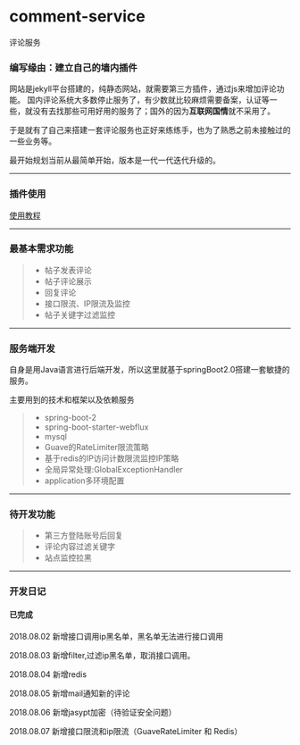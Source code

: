 # comment-service
评论服务
### 编写缘由：建立自己的墙内插件
网站是jekyll平台搭建的，纯静态网站，就需要第三方插件，通过js来增加评论功能。
国内评论系统大多数停止服务了，有少数就比较麻烦需要备案，认证等一些，就没有去找那些可用好用的服务了；国外的因为**互联网国情**就不采用了。

于是就有了自己来搭建一套评论服务也正好来练练手，也为了熟悉之前未接触过的一些业务等。

最开始规划当前从最简单开始，版本是一代一代迭代升级的。

---
### 插件使用
[使用教程][1]

---
### 最基本需求功能
> * 帖子发表评论
> * 帖子评论展示
> * 回复评论
> * 接口限流、IP限流及监控
> * 帖子关键字过滤监控
---

### 服务端开发
自身是用Java语言进行后端开发，所以这里就基于springBoot2.0搭建一套敏捷的服务。

主要用到的技术和框架以及依赖服务
>* spring-boot-2
>* spring-boot-starter-webflux
>* mysql
>* Guave的RateLimiter限流策略
>* 基于redis的IP访问计数限流监控IP策略
>* 全局异常处理:GlobalExceptionHandler
>* application多环境配置

---
### 待开发功能
> * 第三方登陆账号后回复
> * 评论内容过滤关键字
> * 站点监控拉黑

---
### 开发日记
#### 已完成
2018.08.02  新增接口调用ip黑名单，黑名单无法进行接口调用

2018.08.03  新增filter,过滤ip黑名单，取消接口调用。

2018.08.04  新增redis

2018.08.05  新增mail通知新的评论

2018.08.06  新增jasypt加密（待验证安全问题）

2018.08.07  新增接口限流和ip限流（GuaveRateLimiter 和 Redis）

            

[1]: https://www.shanbing.top/2018/07/26/%E8%87%AA%E5%B7%B1%E5%8A%A8%E6%89%8B%E7%BC%96%E5%86%99jekyll%E8%AF%84%E8%AE%BA%E6%8F%92%E4%BB%B6.html#%E6%8F%92%E4%BB%B6%E4%BD%BF%E7%94%A8
